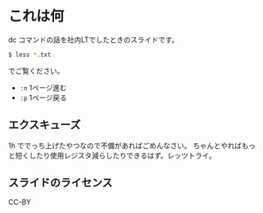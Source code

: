 # これは何

dc コマンドの話を社内LTでしたときのスライドです。

```sh
$ less *.txt
```

でご覧ください。

- `:n` 1ページ進む
- `:p` 1ページ戻る

## エクスキューズ

1h ででっち上げたやつなので不備があればごめんなさい。
ちゃんとやればもっと短くしたり使用レジスタ減らしたりできるはず。レッツトライ。


## スライドのライセンス

CC-BY
